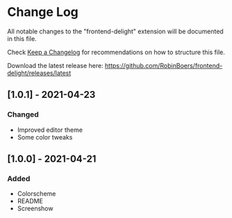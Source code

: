 # Change Log

All notable changes to the "frontend-delight" extension will be documented in this file.

Check [Keep a Changelog](http://keepachangelog.com/) for recommendations on how to structure this file.

Download the latest release here: <https://github.com/RobinBoers/frontend-delight/releases/latest>

## [1.0.1] - 2021-04-23
### Changed
- Improved editor theme
- Some color tweaks

## [1.0.0] - 2021-04-21
### Added
- Colorscheme
- README
- Screenshow
